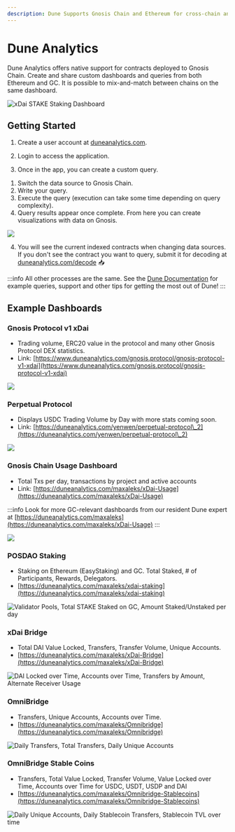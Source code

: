 ```yaml
---
description: Dune Supports Gnosis Chain and Ethereum for cross-chain and custom dashboards
---
```


# Dune Analytics

Dune Analytics offers native support for contracts deployed to Gnosis Chain. Create and share custom dashboards and queries from both Ethereum and GC. It is possible to mix-and-match between chains on the same dashboard.

![xDai STAKE Staking Dashboard](/img/tools/dune1.png)

## Getting Started

1) Create a user account at [duneanalytics.com](https://www.duneanalytics.com/).

2) Login to access the application.

3) Once in the app, you can create a custom query.

1. Switch the data source to Gnosis Chain.
2. Write your query.
3. Execute the query (execution can take some time depending on query complexity).
4. Query results appear once complete. From here you can create visualizations with data on Gnosis.

![](/img/tools/dune4.png)

4) You will see the current indexed contracts when changing data sources. If you don't see the contract you want to query, submit it for decoding at [duneanalytics.com/decode](https://www.duneanalytics.com/decode) 📥

:::info
All other processes are the same. See the [Dune Documentation](https://hackmd.io/k71ZUSTxQVKGqOcvR6OXnw) for example queries, support and other tips for getting the most out of Dune!
:::

## Example Dashboards

### Gnosis Protocol v1 xDai

* Trading volume, ERC20 value in the protocol and many other Gnosis Protocol DEX statistics.
* Link: [https://www.duneanalytics.com/gnosis.protocol/gnosis-protocol-v1-xdai](https://www.duneanalytics.com/gnosis.protocol/gnosis-protocol-v1-xdai)

![](/img/tools/gnosis-protocol.png)

### Perpetual Protocol

* Displays USDC Trading Volume by Day with more stats coming soon.
* Link: [https://duneanalytics.com/yenwen/perpetual-protocol\_2](https://duneanalytics.com/yenwen/perpetual-protocol\_2)

![](</img/tools/perpetual-on-dune.png>)

### Gnosis Chain Usage Dashboard

* Total Txs per day, transactions by project and active accounts
* Link: [https://duneanalytics.com/maxaleks/xDai-Usage](https://duneanalytics.com/maxaleks/xDai-Usage)

:::info
Look for more GC-relevant dashboards from our resident Dune expert at [https://duneanalytics.com/maxaleks](https://duneanalytics.com/maxaleks/xDai-Usage)
:::

![](</img/tools/tx-day-2.png>)

### POSDAO Staking

* Staking on Ethereum (EasyStaking) and GC. Total Staked, # of Participants, Rewards, Delegators.
* [https://duneanalytics.com/maxaleks/xdai-staking](https://duneanalytics.com/maxaleks/xdai-staking)

![Validator Pools, Total STAKE Staked on GC, Amount Staked/Unstaked per day](/img/tools/xdai-staking.png)

### xDai Bridge

* Total DAI Value Locked, Transfers, Transfer Volume, Unique Accounts.
* [https://duneanalytics.com/maxaleks/xDai-Bridge](https://duneanalytics.com/maxaleks/xDai-Bridge)

![DAI Locked over Time, Accounts over Time, Transfers by Amount, Alternate Receiver Usage](/img/tools/xdai-bridge.png)

### OmniBridge

* Transfers, Unique Accounts, Accounts over Time.
* [https://duneanalytics.com/maxaleks/Omnibridge](https://duneanalytics.com/maxaleks/Omnibridge)

![Daily Transfers, Total Transfers, Daily Unique Accounts](/img/tools/omnibridge.png)

### OmniBridge Stable Coins

* Transfers, Total Value Locked, Transfer Volume, Value Locked over Time, Accounts over Time for USDC, USDT, USDP and DAI
* [https://duneanalytics.com/maxaleks/Omnibridge-Stablecoins](https://duneanalytics.com/maxaleks/Omnibridge-Stablecoins)

![Daily Unique Accounts, Daily Stablecoin Transfers, Stablecoin TVL over time](/img/tools/stablecoins.png)